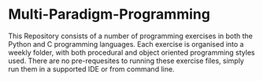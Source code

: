 # Multi-Paradigm-Programming

This Repository consists of a number of programming exercises in both the Python and C programming languages. Each exercise is organised into a weekly folder, with both procedural and object oriented programming styles used. There are no pre-requesites to running these exercise files, simply run them in a supported IDE or from command line.
